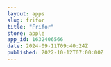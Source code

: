 ```yaml
---
layout: apps
slug: frifor
title: "Frifor"
store: apple
app_id: 1632406566
date: 2024-09-11T09:40:24Z
published: 2022-10-12T07:00:00Z
---
```

